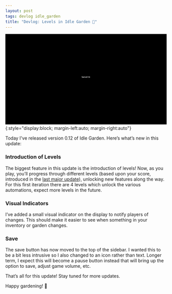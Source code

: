 ```yaml
---
layout: post
tags: devlog idle_garden
title: "Devlog: Levels in Idle Garden 🌱"
---
```


![Idle Garden 0.12](/assets/Idle_Garden_0.12_levels.gif){:style="display:block; margin-left:auto; margin-right:auto"}

Today I've released version 0.12 of Idle Garden. Here’s what’s new in this update:

### Introduction of Levels
The biggest feature in this update is the introduction of levels! Now, as you play, you’ll progress through different levels (based upon your score, introduced in the [last major update](https://blog.justinlamb.org/2024/07/24/Devlog-Score-Idle-Garden/)), unlocking new features along the way. For this first iteration there are 4 levels which unlock the various automations, expect more levels in the future.

### Visual Indicators
I’ve added a small visual indicator on the display to notify players of changes. This should make it easier to see when something in your inventory or garden changes.

### Save
The save button has now moved to the top of the sidebar. I wanted this to be a bit less intrusive so I also changed to an icon rather than text. Longer term, I expect this will become a pause button instead that will bring up the option to save, adjust game volume, etc.

That’s all for this update! Stay tuned for more updates.

Happy gardening! 🌼
